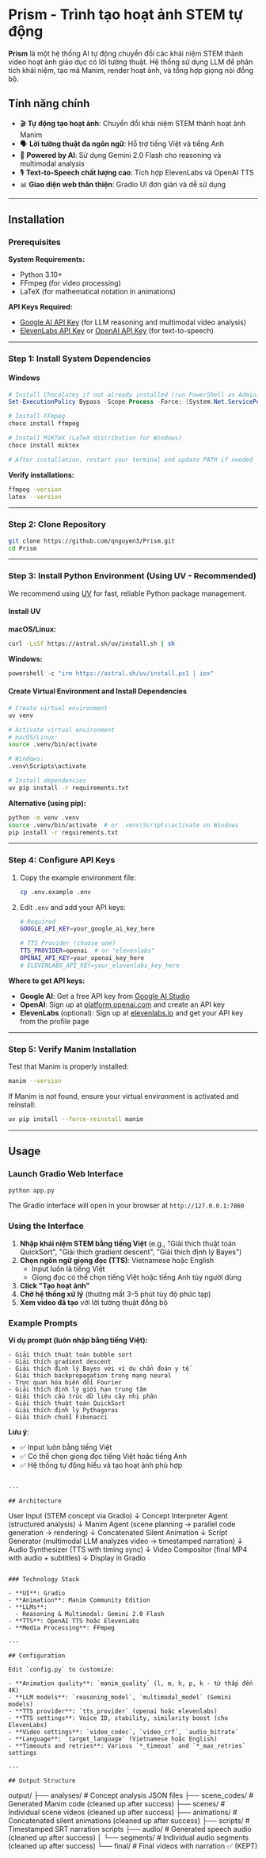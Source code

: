 # Prism - Trình tạo hoạt ảnh STEM tự động

**Prism** là một hệ thống AI tự động chuyển đổi các khái niệm STEM thành video hoạt ảnh giáo dục có lời tường thuật. Hệ thống sử dụng LLM để phân tích khái niệm, tạo mã Manim, render hoạt ảnh, và tổng hợp giọng nói đồng bộ.

## Tính năng chính

- 🎬 **Tự động tạo hoạt ảnh**: Chuyển đổi khái niệm STEM thành hoạt ảnh Manim
- 🗣️ **Lời tường thuật đa ngôn ngữ**: Hỗ trợ tiếng Việt và tiếng Anh
- 🤖 **Powered by AI**: Sử dụng Gemini 2.0 Flash cho reasoning và multimodal analysis
- 🎙️ **Text-to-Speech chất lượng cao**: Tích hợp ElevenLabs và OpenAI TTS
- 📊 **Giao diện web thân thiện**: Gradio UI đơn giản và dễ sử dụng

---

## Installation

### Prerequisites

**System Requirements:**
- Python 3.10+
- FFmpeg (for video processing)
- LaTeX (for mathematical notation in animations)

**API Keys Required:**
- [Google AI API Key](https://aistudio.google.com/app/apikey) (for LLM reasoning and multimodal video analysis)
- [ElevenLabs API Key](https://elevenlabs.io/) or [OpenAI API Key](https://platform.openai.com/) (for text-to-speech)

---

### Step 1: Install System Dependencies

#### Windows
```powershell
# Install Chocolatey if not already installed (run PowerShell as Administrator)
Set-ExecutionPolicy Bypass -Scope Process -Force; [System.Net.ServicePointManager]::SecurityProtocol = [System.Net.ServicePointManager]::SecurityProtocol -bor 3072; iex ((New-Object System.Net.WebClient).DownloadString('https://community.chocolatey.org/install.ps1'))

# Install FFmpeg
choco install ffmpeg

# Install MiKTeX (LaTeX distribution for Windows)
choco install miktex

# After installation, restart your terminal and update PATH if needed
```

**Verify installations:**
```bash
ffmpeg -version
latex --version
```

---

### Step 2: Clone Repository

```bash
git clone https://github.com/qnguyen3/Prism.git
cd Prism
```

---

### Step 3: Install Python Environment (Using UV - Recommended)

We recommend using [UV](https://github.com/astral-sh/uv) for fast, reliable Python package management.

#### Install UV

**macOS/Linux:**
```bash
curl -LsSf https://astral.sh/uv/install.sh | sh
```

**Windows:**
```powershell
powershell -c "irm https://astral.sh/uv/install.ps1 | iex"
```

#### Create Virtual Environment and Install Dependencies

```bash
# Create virtual environment
uv venv

# Activate virtual environment
# macOS/Linux:
source .venv/bin/activate

# Windows:
.venv\Scripts\activate

# Install dependencies
uv pip install -r requirements.txt
```

**Alternative (using pip):**
```bash
python -m venv .venv
source .venv/bin/activate  # or .venv\Scripts\activate on Windows
pip install -r requirements.txt
```

---

### Step 4: Configure API Keys

1. Copy the example environment file:
   ```bash
   cp .env.example .env
   ```

2. Edit `.env` and add your API keys:
   ```bash
   # Required
   GOOGLE_API_KEY=your_google_ai_key_here
   
   # TTS Provider (choose one)
   TTS_PROVIDER=openai  # or "elevenlabs"
   OPENAI_API_KEY=your_openai_key_here
   # ELEVENLABS_API_KEY=your_elevenlabs_key_here
   ```

**Where to get API keys:**
- **Google AI**: Get a free API key from [Google AI Studio](https://aistudio.google.com/app/apikey)
- **OpenAI**: Sign up at [platform.openai.com](https://platform.openai.com/) and create an API key
- **ElevenLabs** (optional): Sign up at [elevenlabs.io](https://elevenlabs.io/) and get your API key from the profile page

---

### Step 5: Verify Manim Installation

Test that Manim is properly installed:

```bash
manim --version
```

If Manim is not found, ensure your virtual environment is activated and reinstall:
```bash
uv pip install --force-reinstall manim
```

---

## Usage

### Launch Gradio Web Interface

```bash
python app.py
```

The Gradio interface will open in your browser at `http://127.0.0.1:7860`

### Using the Interface

1. **Nhập khái niệm STEM bằng tiếng Việt** (e.g., "Giải thích thuật toán QuickSort", "Giải thích gradient descent", "Giải thích định lý Bayes")
2. **Chọn ngôn ngữ giọng đọc (TTS)**: Vietnamese hoặc English
   - Input luôn là tiếng Việt
   - Giọng đọc có thể chọn tiếng Việt hoặc tiếng Anh tùy người dùng
3. **Click "Tạo hoạt ảnh"**
4. **Chờ hệ thống xử lý** (thường mất 3-5 phút tùy độ phức tạp)
5. **Xem video đã tạo** với lời tường thuật đồng bộ

### Example Prompts

**Ví dụ prompt (luôn nhập bằng tiếng Việt):**
```
- Giải thích thuật toán bubble sort
- Giải thích gradient descent
- Giải thích định lý Bayes với ví dụ chẩn đoán y tế
- Giải thích backpropagation trong mạng neural
- Trực quan hóa biến đổi Fourier
- Giải thích định lý giới hạn trung tâm
- Giải thích cấu trúc dữ liệu cây nhị phân
- Giải thích thuật toán QuickSort
- Giải thích định lý Pythagoras
- Giải thích chuỗi Fibonacci
```

**Lưu ý**: 
- ✅ Input luôn bằng tiếng Việt
- ✅ Có thể chọn giọng đọc tiếng Việt hoặc tiếng Anh
- ✅ Hệ thống tự động hiểu và tạo hoạt ảnh phù hợp
```

---

## Architecture

```
User Input (STEM concept via Gradio)
  ↓
Concept Interpreter Agent (structured analysis)
  ↓
Manim Agent (scene planning → parallel code generation → rendering)
  ↓
Concatenated Silent Animation
  ↓
Script Generator (multimodal LLM analyzes video → timestamped narration)
  ↓
Audio Synthesizer (TTS with timing sync)
  ↓
Video Compositor (final MP4 with audio + subtitles)
  ↓
Display in Gradio
```

### Technology Stack

- **UI**: Gradio
- **Animation**: Manim Community Edition
- **LLMs**: 
  - Reasoning & Multimodal: Gemini 2.0 Flash
- **TTS**: OpenAI TTS hoặc ElevenLabs
- **Media Processing**: FFmpeg

---

## Configuration

Edit `config.py` to customize:

- **Animation quality**: `manim_quality` (l, m, h, p, k - từ thấp đến 4K)
- **LLM models**: `reasoning_model`, `multimodal_model` (Gemini models)
- **TTS provider**: `tts_provider` (openai hoặc elevenlabs)
- **TTS settings**: Voice ID, stability, similarity boost (cho ElevenLabs)
- **Video settings**: `video_codec`, `video_crf`, `audio_bitrate`
- **Language**: `target_language` (Vietnamese hoặc English)
- **Timeouts and retries**: Various `*_timeout` and `*_max_retries` settings

---

## Output Structure

```
output/
├── analyses/       # Concept analysis JSON files
├── scene_codes/    # Generated Manim code (cleaned up after success)
├── scenes/         # Individual scene videos (cleaned up after success)
├── animations/     # Concatenated silent animations (cleaned up after success)
├── scripts/        # Timestamped SRT narration scripts
├── audio/          # Generated speech audio (cleaned up after success)
│   └── segments/   # Individual audio segments (cleaned up after success)
└── final/          # Final videos with narration ✅ (KEPT)
```
